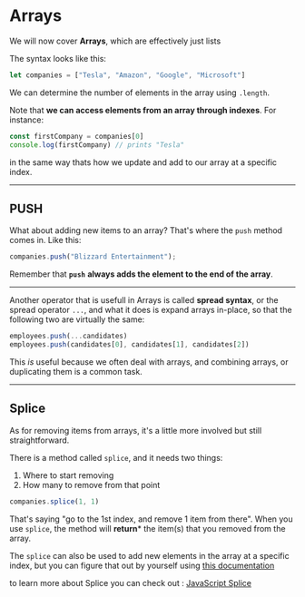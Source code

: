 # Arrays
We will now cover **Arrays**, which are effectively just lists

The syntax looks like this:  

```js
let companies = ["Tesla", "Amazon", "Google", "Microsoft"]
```


We can determine the number of elements in the array using `.length`.

Note that **we can access elements from an array through indexes**. For instance:


```js
const firstCompany = companies[0]
console.log(firstCompany) // prints "Tesla"
``` 

in the same way thats how we update and add to our array at a specific  index.

---

## PUSH 
What about adding new items to an array? That's where the `push` method comes in. Like this:
```js
companies.push("Blizzard Entertainment");
``` 
Remember that **`push`** **always adds the element to the end of the array**.

---

Another operator that is usefull in Arrays is called **spread syntax**, or the spread operator `...`, and what it does is expand arrays in-place, so that the following two are virtually the same:


```js
employees.push(...candidates)
employees.push(candidates[0], candidates[1], candidates[2])
```

This _is_ useful because we often deal with arrays, and combining arrays, or duplicating them is a common task.

---

## Splice

As for removing items from arrays, it's a little more involved but still straightforward.

There is a method called `splice`, and it needs two things:

1.  Where to start removing
2.  How many to remove from that point
```js
companies.splice(1, 1)
```
That's saying "go to the 1st index, and remove 1 item from there". 
When you use `splice`, the method will **return*** the item(s) that you removed from the array. 

The `splice` can also be used to add new elements in the array at a specific index, but you can figure that out by yourself using [this documentation](https://www.w3schools.com/jsref/jsref_splice.asp) 

to learn more about Splice you can check out :
[JavaScript Splice](https://developer.mozilla.org/en-US/docs/Web/JavaScript/Reference/Global_Objects/Array/splice)




